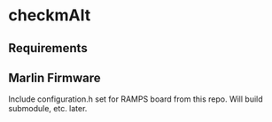 # checkmAIt

## Requirements

## Marlin Firmware
Include configuration.h set for RAMPS board from this repo. Will build submodule, etc. later.
